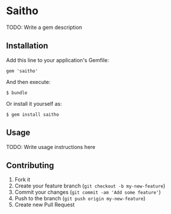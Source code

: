 # Saitho

TODO: Write a gem description

## Installation

Add this line to your application's Gemfile:

    gem 'saitho'

And then execute:

    $ bundle

Or install it yourself as:

    $ gem install saitho

## Usage

TODO: Write usage instructions here

## Contributing

1. Fork it
2. Create your feature branch (`git checkout -b my-new-feature`)
3. Commit your changes (`git commit -am 'Add some feature'`)
4. Push to the branch (`git push origin my-new-feature`)
5. Create new Pull Request
